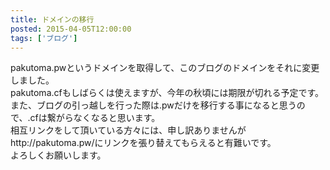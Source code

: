 ```yaml
---
title: ドメインの移行
posted: 2015-04-05T12:00:00
tags: ['ブログ']
---
```


pakutoma.pwというドメインを取得して、このブログのドメインをそれに変更しました。  
pakutoma.cfもしばらくは使えますが、今年の秋頃には期限が切れる予定です。  
また、ブログの引っ越しを行った際は.pwだけを移行する事になると思うので、.cfは繋がらなくなると思います。  
相互リンクをして頂いている方々には、申し訳ありませんがhttp://pakutoma.pw/にリンクを張り替えてもらえると有難いです。  
よろしくお願いします。

